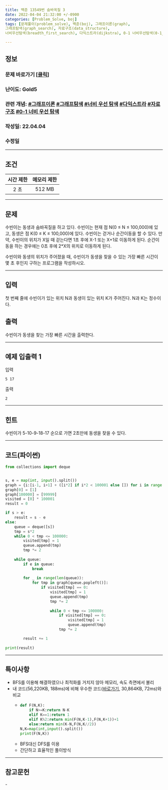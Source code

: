 ```yaml
---
title: 백준 13549번 숨바꼭질 3
date: 2022-04-04 21:32:00 +/-0900
categories: [Problem_Solve, boj]
tags: [문제풀이(problem_solve), 백준(boj), 그래프이론(graph), 
그래프탐색(graph_search), 자료구조(data_structure), 
너비우선탐색(breadth_first_search), 다익스트라(dijkstra), 0-1 너비우선탐색(0-1_breadth_first_search)]

---
```

## 정보
### 문제 바로가기 [[클릭](https://www.acmicpc.net/problem/13549)]
### 난이도: Gold5
### 관련 개념: [#그래프이론](https://www.acmicpc.net/problemset?sort=ac_desc&algo=7) [#그래프탐색](https://www.acmicpc.net/problemset?sort=ac_desc&algo=11) [#너비 우선 탐색](https://www.acmicpc.net/problemset?sort=ac_desc&algo=126) [#다익스트라](https://www.acmicpc.net/problemset?sort=ac_desc&algo=22) [#자료구조](https://www.acmicpc.net/problemset?sort=ac_desc&algo=175) [#0-1 너비 우선 탐색](https://www.acmicpc.net/problemset?sort=ac_desc&algo=1756)
### 작성일: 22.04.04
### 수정일

---
## 조건

시간 제한|메모리 제한
:---:|:---:
2 초|512 MB

---
## 문제
수빈이는 동생과 숨바꼭질을 하고 있다. 수빈이는 현재 점 N(0 ≤ N ≤ 100,000)에 있고, 동생은 점 K(0 ≤ K ≤ 100,000)에 있다. 수빈이는 걷거나 순간이동을 할 수 있다. 만약, 수빈이의 위치가 X일 때 걷는다면 1초 후에 X-1 또는 X+1로 이동하게 된다. 순간이동을 하는 경우에는 0초 후에 2*X의 위치로 이동하게 된다.

수빈이와 동생의 위치가 주어졌을 때, 수빈이가 동생을 찾을 수 있는 가장 빠른 시간이 몇 초 후인지 구하는 프로그램을 작성하시오.

---
## 입력
첫 번째 줄에 수빈이가 있는 위치 N과 동생이 있는 위치 K가 주어진다. N과 K는 정수이다.

## 출력
수빈이가 동생을 찾는 가장 빠른 시간을 출력한다.

---
## 예제 입출력 1
입력
```
5 17
```

출력
```
2
```

---
## 힌트
수빈이가 5-10-9-18-17 순으로 가면 2초만에 동생을 찾을 수 있다.

---
## 코드(파이썬)
```python
from collections import deque


s, e = map(int, input().split())
graph = {i:[i-1, i+1] + ([i*2] if i*2 < 100001 else []) for i in range(1, 100000)}
graph[0] = [1]
graph[100000] = [99999]
visited = [0] * 100001
result = 0

if s > e:
    result = s - e
else:
    queue = deque([s])
    tmp = s*2
    while 0 < tmp <= 100000:
        visited[tmp] = 1
        queue.append(tmp)
        tmp *= 2
            
    while queue:
        if e in queue:
            break
        
        for _ in range(len(queue)):
            for tmp in graph[queue.popleft()]:
                if visited[tmp] == 0:
                    visited[tmp] = 1
                    queue.append(tmp)
                    tmp *= 2
                    
                    while 0 < tmp <= 100000:
                        if visited[tmp] == 0:
                            visited[tmp] = 1
                            queue.append(tmp)
                        tmp *= 2

        result += 1
    
print(result)

```

---
## 특이사항
- BFS를 이용해 해결하였으나 최적화를 거치지 않아 메모리, 속도 측면에서 불리
- 내 코드(56,220KB, 188ms)에 비해 우수한 코드([바로가기](https://www.acmicpc.net/source/41363036), 30,864KB, 72ms)와 비교
  - ```python
    def F(N,K):
        if N>=K:return N-K
        elif K==1:return 1
        elif K%2:return min(F(N,K-1),F(N,K+1))+1
        else:return min(K-N,F(N,K//2))
    N,K=map(int,input().split())
    print(F(N,K))
    ```
  - BFS대신 DFS를 이용
  - 간단하고 효율적인 풀이방식

---
## 참고문헌
\- 

